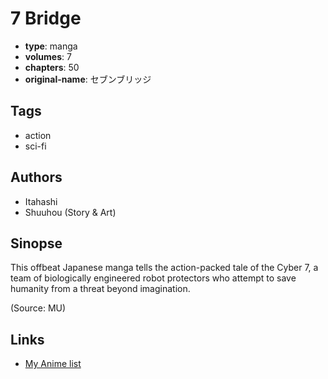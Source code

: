 # 7 Bridge

-   **type**: manga
-   **volumes**: 7
-   **chapters**: 50
-   **original-name**: セブンブリッジ

## Tags

-   action
-   sci-fi

## Authors

-   Itahashi
-   Shuuhou (Story & Art)

## Sinopse

This offbeat Japanese manga tells the action-packed tale of the Cyber 7, a team of biologically engineered robot protectors who attempt to save humanity from a threat beyond imagination.

(Source: MU)

## Links

-   [My Anime list](https://myanimelist.net/manga/94536/7_Bridge)

